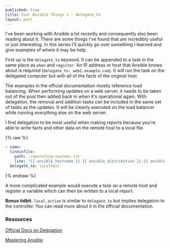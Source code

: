 ```yaml
---
published: true
title: Cool Ansible Things 1 - delegate_to
layout: post
---
```

I've been working with Ansible a lot recently and consequently also been reading about it. There are some things I've found that are incredibly useful or just interesting. In this series I'll quickly go over something I learned and give examples of where it may be help.

First up is the `delegate_to` keyword. It can be appended to a task in the same place as `when` and `register`. An IP address or host that Ansible knows about is required (`delegate_to: web1.example.com`). It will run the task on the delegated computer but with all of the facts of the original host.

The examples in the official documentation mostly reference load balancing. When performing updates on a web server, it needs to be taken out of the pool then added back in when it's operational again. With delegation, the removal and addition tasks can be included in the same set of tasks as the updates. It will be cleanly executed on the load balancer while running everything else on the web server.

I find delegation to be most useful when making reports because you're able to write facts and other data on the remote host to a local file.

{% raw %}
```yaml
- name:
  lineinfile:
    path: ./operating-systems.txt
    line: "{{ ansible_hostname }} {{ ansible_distribution }}-{{ ansible_distribution_version}}"
  delegate_to: localhost
```
{% endraw %}

A more complicated example would execute a task on a remote host and register a variable which can then be written to a local report.

**Bonus tidbit.** `local_action` is similar to `delegate_to` but implies delegation to the controller. You can read more about it in the official documentation.

### Resources

[Official Docs on Delegation](https://docs.ansible.com/ansible/latest/user_guide/playbooks_delegation.html#delegation)

[Mastering Ansible](https://www.packtpub.com/virtualization-and-cloud/mastering-ansible-third-edition)
